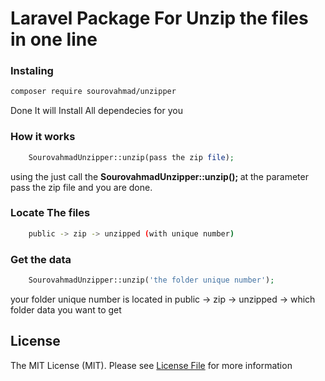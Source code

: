 # Laravel Package For Unzip the files in one line 

### Instaling

``` bash
composer require sourovahmad/unzipper
```
Done It will Install All dependecies for you 


### How it works 

```php
    SourovahmadUnzipper::unzip(pass the zip file);
```

using the just call the <b>  SourovahmadUnzipper::unzip(); </b> at the parameter pass the zip file and you are done.


### Locate The files 

``` bash
    public -> zip -> unzipped (with unique number)
```

###  Get the  data 

```php
    SourovahmadUnzipper::unzip('the folder unique number');
```

your folder unique number is located in  public -> zip -> unzipped -> which folder data you want to get




## License

The MIT License (MIT). Please see [License File](LICENSE.md) for more information
